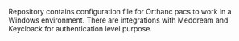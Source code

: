 Repository contains configuration file for Orthanc pacs to work in a Windows environment.
There are integrations with Meddream and Keycloack for authentication level purpose.
